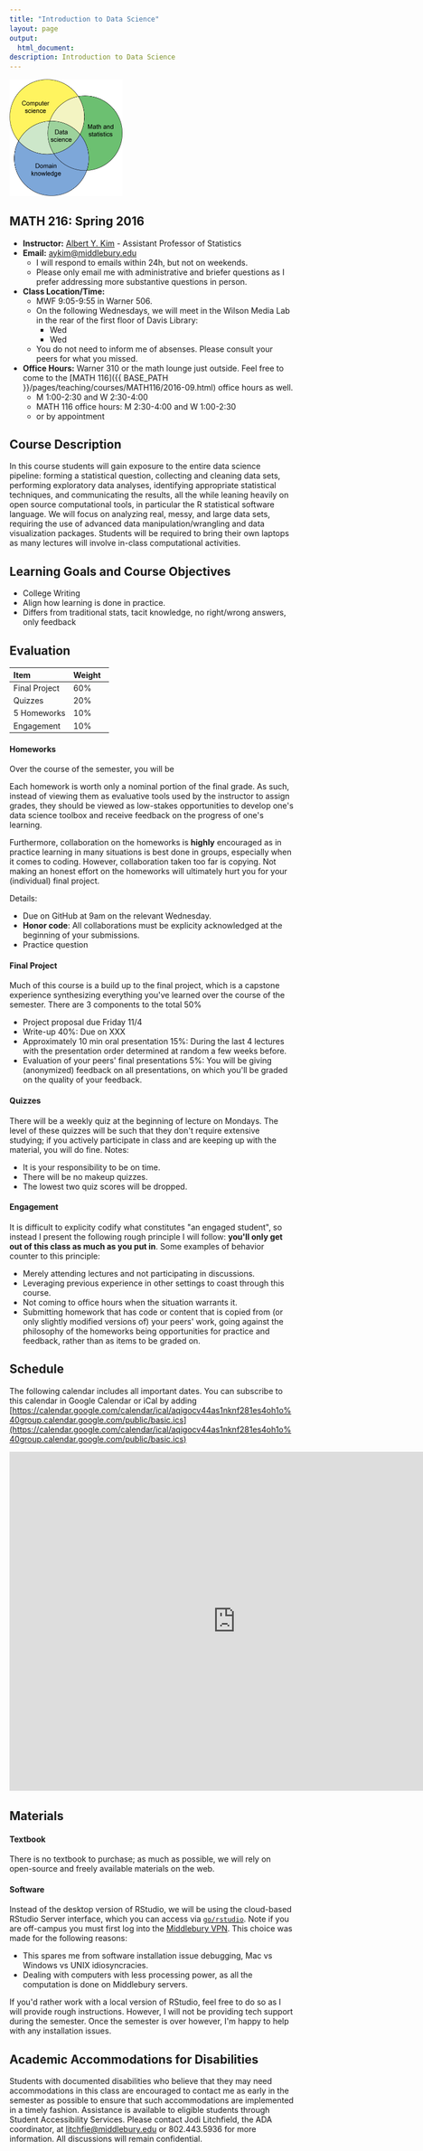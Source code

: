 ```yaml
---
title: "Introduction to Data Science"
layout: page
output:
  html_document: 
description: Introduction to Data Science
---
```


<img src="data_science_1.png" alt="Drawing" style="width: 200px;"/>

## MATH 216: Spring 2016

* **Instructor:** [Albert Y. Kim](http://community.middlebury.edu/~aykim/) - Assistant Professor of Statistics
* **Email:** [aykim@middlebury.edu](aykim@middlebury.edu)
    + I will respond to emails within 24h, but not on weekends.
    + Please only email me with administrative and briefer questions as I prefer addressing more substantive questions in person.
* **Class Location/Time:**
    + MWF 9:05-9:55 in Warner 506.
    + On the following Wednesdays, we will meet in the Wilson Media Lab in the rear of the first floor of Davis Library:
        + Wed
        + Wed
    + You do not need to inform me of absenses. Please consult your peers for what you missed.
* **Office Hours:** Warner 310 or the math lounge just outside. Feel free to come to the [MATH 116]({{ BASE_PATH }}/pages/teaching/courses/MATH116/2016-09.html) office hours as well. 
    + M 1:00-2:30 and W 2:30-4:00
    + MATH 116 office hours: M 2:30-4:00 and W 1:00-2:30
    + or by appointment



## Course Description

In this course students will gain exposure to the entire data science pipeline: forming a statistical question, collecting and cleaning data sets, performing exploratory data analyses, identifying appropriate statistical techniques, and communicating the results, all the while leaning heavily on open source computational tools, in particular the R statistical software language. We will focus on analyzing real, messy, and large data sets, requiring the use of advanced data manipulation/wrangling and data visualization packages. Students will be required to bring their own laptops as many lectures will involve in-class computational activities.



## Learning Goals and Course Objectives

* College Writing
* Align how learning is done in practice.
* Differs from traditional stats, tacit knowledge, no right/wrong answers, only feedback


## Evaluation

**Item**  | **Weight** &nbsp; 
:------------- | :------------- 
Final Project &nbsp; | 60%  
Quizzes &nbsp; | 20% | 
5 Homeworks | 10% 
Engagement &nbsp; | 10% 



#### Homeworks

Over the course of the semester, you will be 

Each homework is worth only a nominal portion of the final grade. As such, 
instead of viewing them as evaluative tools used by the instructor to assign 
grades, they should be viewed as low-stakes opportunities to develop one's data science 
toolbox and receive feedback on the progress of one's learning. 

Furthermore, collaboration on the homeworks is **highly** encouraged as in 
practice learning in many situations is best done in groups, especially when it
comes to coding. However, collaboration taken too far is copying. Not making an
honest effort on the homeworks will ultimately hurt you for your (individual) 
final project.

Details:

* Due on GitHub at 9am on the relevant Wednesday.
* **Honor code**: All collaborations must be explicity acknowledged at the beginning of your submissions.
* Practice question




<!--
<iframe width='600' height='375' frameborder='0' src='https://docs.google.com/spreadsheets/d/1EVgkh3wgIWZCxzCKAEDie7f8YmKQ9FhYdKVIO4Fwm0E/pubhtml?gid=0&amp;single=true&amp;widget=true&amp;headers=false'></iframe>
-->





#### Final Project

Much of this course is a build up to the final project, which is a capstone
experience synthesizing everything you've learned over the course of the
semester. There are 3 components to the total 50%

* Project proposal due Friday 11/4
* Write-up 40%: Due on XXX
* Approximately 10 min oral presentation 15%: During the last 4 lectures with the presentation order determined at random a few weeks before. 
* Evaluation of your peers' final presentations 5%: You will be giving (anonymized) feedback on all presentations, on which you'll be graded
on the quality of your feedback.  


#### Quizzes

There will be a weekly quiz at the beginning of lecture on Mondays. The level of
these quizzes will be such that they don't require extensive studying; if you 
actively participate in class and are keeping up with the material, you will do
fine. Notes:

* It is your responsibility to be on time.
* There will be no makeup quizzes.
* The lowest two quiz scores will be dropped.


#### Engagement

It is difficult to explicity codify what constitutes "an engaged student", so 
instead I present the following rough principle I will follow: **you'll only get
out of this class as much as you put in**. Some examples of behavior counter to this
principle:

* Merely attending lectures and not participating in discussions.
* Leveraging previous experience in other settings to coast through this course.
* Not coming to office hours when the situation warrants it. 
* Submitting homework that has code or content that is copied from (or only
slightly modified versions of) your peers' work, going against the philosophy of
the homeworks being opportunities for practice and feedback, rather than as items 
to be graded on.



## Schedule

The following calendar includes all important dates. You can subscribe to this calendar
in Google Calendar or iCal by adding [https://calendar.google.com/calendar/ical/aqigocv44as1nknf281es4oh1o%40group.calendar.google.com/public/basic.ics](https://calendar.google.com/calendar/ical/aqigocv44as1nknf281es4oh1o%40group.calendar.google.com/public/basic.ics)

<iframe src="https://calendar.google.com/calendar/embed?showTitle=0&amp;showDate=0&amp;showPrint=0&amp;showCalendars=0&amp;showTz=0&amp;mode=AGENDA&amp;height=600&amp;wkst=1&amp;bgcolor=%23FFFFFF&amp;src=aqigocv44as1nknf281es4oh1o%40group.calendar.google.com&amp;color=%23853104&amp;ctz=America%2FToronto" style="border-width:0" width="800" height="600" frameborder="0" scrolling="no"></iframe>







## Materials

#### Textbook

There is no textbook to purchase; as much as possible, we will rely on open-source and freely available materials on the web.

#### Software

Instead of the desktop version of RStudio, we will be using the cloud-based RStudio Server interface, which you can access via [`go/rstudio`](https://rstudio.middlebury.edu/). Note if you are off-campus you must first log into the [Middlebury VPN](http://mediawiki.middlebury.edu/wiki/LIS/Off-campus_Access).  This choice was made for the following reasons:

* This spares me from software installation issue debugging, Mac vs Windows vs UNIX idiosyncracies.
* Dealing with computers with less processing power, as all the computation is done on Middlebury servers. 

If you'd rather work with a local version of RStudio, feel free to do so as I will provide rough instructions. 
However, I will not be providing tech support during the semester. Once the semester is over however, I'm 
happy to help with any installation issues. 










## Academic Accommodations for Disabilities

Students with documented disabilities who believe that they may need accommodations in this class are encouraged to contact me as early in the semester as possible to ensure that such accommodations are implemented in a timely fashion. Assistance is available to eligible students through Student Accessibility Services. Please contact Jodi Litchfield, the ADA coordinator, at [litchfie@middlebury.edu](litchfie@middlebury.edu) or 802.443.5936 for more information. All discussions will remain confidential.
